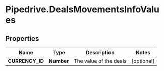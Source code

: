 # Pipedrive.DealsMovementsInfoValues

## Properties

Name | Type | Description | Notes
------------ | ------------- | ------------- | -------------
**CURRENCY_ID** | **Number** | The value of the deals | [optional] 


